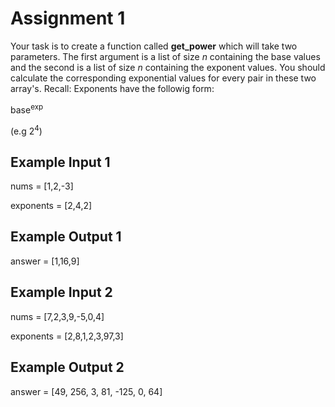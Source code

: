 # Assignment 1
Your task is to create a function called **get_power** which will take two parameters.
The first argument is a list of size *n* containing the base values and the second is a 
list of size *n* containing the exponent values. 
You should calculate the corresponding exponential values for every pair in these two array's.
Recall: Exponents have the followig form:

base<sup>exp</sup>

(e.g 2<sup>4</sup>)

## Example Input 1 ## 
nums = [1,2,-3]

exponents = [2,4,2]

## Example Output 1 ##
answer = [1,16,9]

## Example Input 2 ## 
nums =      [7,2,3,9,-5,0,4]

exponents = [2,8,1,2,3,97,3]

## Example Output 2 ##
answer = [49, 256, 3, 81, -125, 0, 64]
